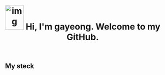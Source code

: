 <h1 align="center"><img  src="http://www.fashionbiz.co.kr/images/TN/AR/6-%ED%8A%B8%EC%9C%84%ED%8B%B03.JPG" alt="img" style="height: 80px; width: 60px;"/> Hi, I'm gayeong. Welcome to my GitHub.</h1>

<br/>
<h2>My steck</h2>


